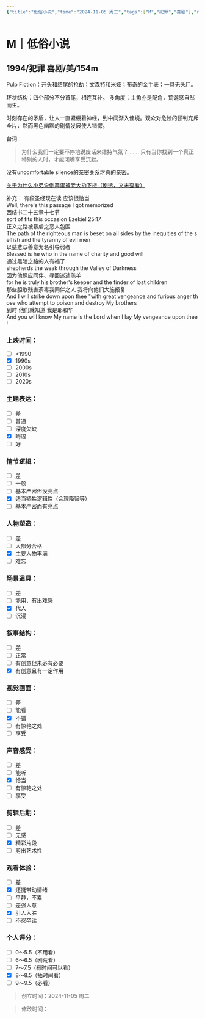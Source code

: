 ```yaml
---
{"title":"低俗小说","time":"2024-11-05 周二","tags":["M","犯罪","喜剧"],"rating":8.5,"豆瓣":8.9,"dg-publish":true,"permalink":"/300 评价/M电影/新近看过/低俗小说/","dgPassFrontmatter":true,"created":"2024-11-05T00:12:08.547+08:00","updated":"2024-11-05T22:50:41.577+08:00"}
---
```


# M｜低俗小说
## 1994/犯罪 喜剧/美/154m
Pulp Fiction：开头和结尾的抢劫；文森特和米娅；布奇的金手表；一具无头尸。

环状结构：四个部分不分首尾，相连互补。
多角度：主角亦是配角，荒诞感自然而生。

时刻存在的矛盾，让人一直紧绷着神经，到中间渐入佳境。观众对危险的预判充斥全片，然而黑色幽默的剧情发展使人错愕。

台词：
> 为什么我们一定要不停地说废话来维持气氛？
> ……
> 只有当你找到一个真正特别的人时，才能闭嘴享受沉默。

没有uncomfortable silence的亲密关系才真的亲密。

[关于为什么小弟说倒霉蛋被老大扔下楼（剧透，文末查看）](也许同样会产生新的传言：文森特因为和老大女人跳扭扭舞而被老大干掉（那把枪是老大的，老大去买早餐了）)

补充：
有段圣经现在读 应该很恰当  
Well, there's this passage I got memorized  
西结书二十五章十七节  
sort of fits this occasion Ezekiel 25:17  
正义之路被暴虐之恶人包围  
The path of the righteous man is beset on all sides by the inequities of the selfish and the tyranny of evil men  
以慈悲与善意为名引导弱者  
Blessed is he who in the name of charity and good will  
通过黑暗之路的人有福了  
shepherds the weak through the Valley of Darkness  
因为他照应同伴、寻回迷途羔羊  
for he is truly his brother's keeper and the finder of lost children  
那些胆敢残害荼毒我同伴之人 我将向他们大施报复  
And I will strike down upon thee "with great vengeance and furious anger those who attempt to poison and destroy My brothers  
到时 他们就知道 我是耶和华  
And you will know My name is the Lord when I lay My vengeance upon thee!
### 上映时间：
- [ ] <1990
- [x] 1990s
- [ ] 2000s
- [ ] 2010s
- [ ] 2020s
### 主题表达：
- [ ] 差
- [ ] 普通
- [ ] 深度欠缺
- [x] 晦涩
- [ ] 好
### 情节逻辑：
- [ ] 差
- [ ] 一般
- [ ] 基本严密但没亮点
- [x] 适当牺牲逻辑性（合理降智等）
- [ ] 基本严密而有亮点
### 人物塑造：
- [ ] 差
- [ ] 大部分合格
- [x] 主要人物丰满
- [ ] 难忘
### 场景道具：
- [ ] 差
- [ ] 能用，有出戏感
- [x] 代入
- [ ] 沉浸
### 叙事结构：
- [ ] 差
- [ ] 正常
- [ ] 有创意但未必有必要
- [x] 有创意且有一定作用
### 视觉画面：
- [ ] 差
- [ ] 能看
- [x] 不错
- [ ] 有惊艳之处
- [ ] 享受
### 声音感受：
- [ ] 差
- [ ] 能听
- [x] 恰当
- [ ] 有惊艳之处
- [ ] 享受
### 剪辑后期：
- [ ] 差
- [ ] 无感
- [x] 精彩片段
- [ ] 剪出艺术性
### 观看体验：
- [ ] 差
- [x] 还挺带动情绪
- [ ] 平静，不累
- [ ] 差强人意
- [x] 引人入胜
- [ ] 不忍卒读
### 个人评分：
- [ ] 0～5.5（不用看）
- [ ] 6～6.5（剧荒看）
- [ ] 7～7.5（有时间可以看）
- [x] 8～8.5（抽时间看）
- [ ] 9～9.5（必看）

>创立时间：2024-11-05 周二

>~~修改时间：~~



